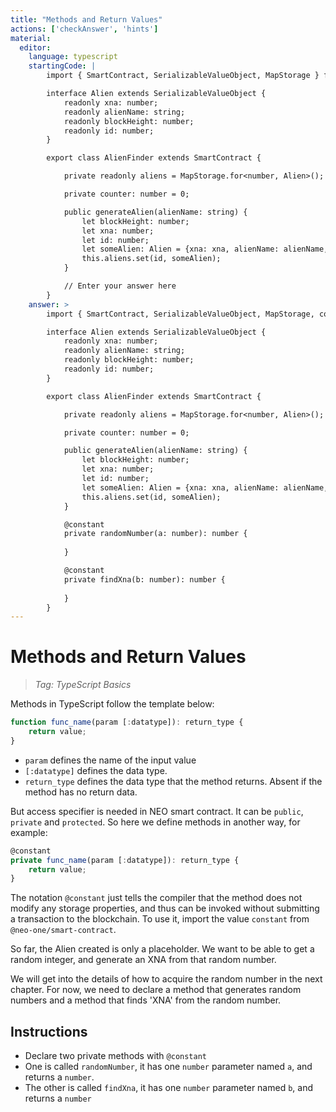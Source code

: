 ```yaml
---
title: "Methods and Return Values"
actions: ['checkAnswer', 'hints']
material: 
  editor:
    language: typescript
    startingCode: |
        import { SmartContract, SerializableValueObject, MapStorage } from '@neo-one/smart-contract';

        interface Alien extends SerializableValueObject {
            readonly xna: number;
            readonly alienName: string;
            readonly blockHeight: number;
            readonly id: number;
        }

        export class AlienFinder extends SmartContract {

            private readonly aliens = MapStorage.for<number, Alien>();

            private counter: number = 0; 

            public generateAlien(alienName: string) {
                let blockHeight: number;
                let xna: number;
                let id: number;
                let someAlien: Alien = {xna: xna, alienName: alienName, blockHeight: blockHeight, id: id};
                this.aliens.set(id, someAlien);
            }

            // Enter your answer here
        }
    answer: > 
        import { SmartContract, SerializableValueObject, MapStorage, constant } from '@neo-one/smart-contract';

        interface Alien extends SerializableValueObject {
            readonly xna: number;
            readonly alienName: string;
            readonly blockHeight: number;
            readonly id: number;
        }

        export class AlienFinder extends SmartContract {

            private readonly aliens = MapStorage.for<number, Alien>();

            private counter: number = 0; 

            public generateAlien(alienName: string) {
                let blockHeight: number;
                let xna: number;
                let id: number;
                let someAlien: Alien = {xna: xna, alienName: alienName, blockHeight: blockHeight, id: id};
                this.aliens.set(id, someAlien);
            }

            @constant
            private randomNumber(a: number): number {
                
            }

            @constant
            private findXna(b: number): number {
                
            }
        }
---
```


# Methods and Return Values
> *Tag: TypeScript Basics*

Methods in TypeScript follow the template below: 

```typescript
function func_name(param [:datatype]): return_type { 
    return value;
}
```

- `param` defines the name of the input value
- `[:datatype]` defines the data type.
- `return_type` defines the data type that the method returns. Absent if the method has no return data. 

But access specifier is needed in NEO smart contract. It can be `public`, `private` and `protected`. So here we define methods in another way, for example:

```typescript
@constant
private func_name(param [:datatype]): return_type {
    return value;
}
```

The notation `@constant` just tells the compiler that the method does not modify any storage properties, and thus can be invoked without submitting a transaction to the blockchain. To use it, import the value `constant` from `@neo-one/smart-contract`.

So far, the Alien created is only a placeholder. We want to be able to get a random integer, and generate an XNA from that random number. 

We will get into the details of how to acquire the random number in the next chapter. For now, we need to declare a method that generates random numbers and a method that finds 'XNA' from the random number. 

## Instructions

- Declare two private methods with `@constant`
- One is called `randomNumber`, it has one `number` parameter named `a`, and returns a `number`. 
- The other is called `findXna`, it has one `number` parameter named `b`, and returns a `number`
